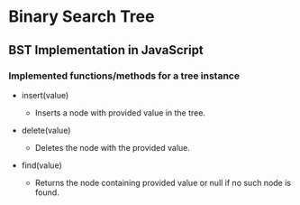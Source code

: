 # Binary Search Tree

## BST Implementation in JavaScript

### Implemented functions/methods for a tree instance

- insert(value)
    - Inserts a node with provided value in the tree.

- delete(value)
    - Deletes the node with the provided value.

- find(value)
    - Returns the node containing provided value or null if no such node is found.